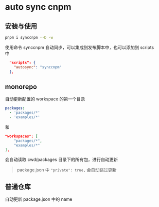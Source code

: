 # auto sync cnpm

## 安装与使用

```bash
pnpm i synccnpm --D -w
```

使用命令 synccnpm 自动同步，可以集成到发布脚本中，也可以添加到 scripts 中

```json
  "scripts": {
    "autosync": "synccnpm"
  },
```

## monorepo

自动更新配置的 workspace 的第一个目录

```yaml
packages:
  - 'packages/*'
  - 'examples/*'
```
和

```json
"workspaces": [
    "packages/*",
    "examples/*"
],
```

会自动读取 cwd/packages 目录下的所有包，进行自动更新

> package.json 中 `"private": true,` 会自动跳过更新

## 普通仓库

自动更新 package.json 中的 name
